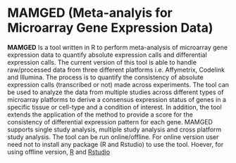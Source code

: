 # MAMGED (Meta-analyis for Microarray Gene Expression Data)
**MAMGED** Is a tool written in R to perform meta-analysis  of  microarray  gene  expression  data  to  quantify  absolute  expression  calls  and differential expression calls. The current version of this tool is able to handle raw/processed data from three different platforms i.e. Affymetrix, Codelink and Illumina. The process is to quantify the consistency of absolute expression calls (transcribed or not) made across experiments. The tool can be used to analyze the data from multiple studies across different types of microarray platforms to derive a consensus expression status of genes in a specific tissue or cell-type and a condition of interest. In addition, the tool extends the application of the method to provide a score for the consistency of differential expression pattern for each gene. MAMGED supports single study analysis, multiple study analysis and cross platform study analysis. 
The tool can be run online/offline. For online version user need not to install any package (R and Rstudio) to use the tool. Hoever, for using offline version, [R](https://cran.r-project.org/) and [Rstudio](https://www.rstudio.com/products/RStudio/#Desktop)
